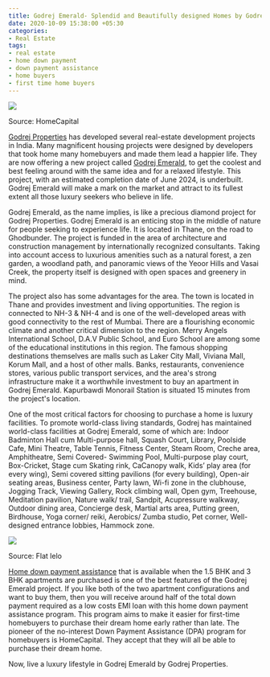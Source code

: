 ```yaml
---
title: Godrej Emerald- Splendid and Beautifully designed Homes by Godrej Properties
date: 2020-10-09 15:38:00 +05:30
categories:
- Real Estate
tags:
- real estate
- home down payment
- down payment assistance
- home buyers
- first time home buyers
---
```


**[![](https://lh6.googleusercontent.com/poIblohtWr9V70iHirjtKSxP2Uv7TL-FeTHFLvc8NIMPw6SA422vTYKaf4zBZq6fGjDIu3KfbhX6yGgxCnxSbcA5SeYhFAT9sw_F9EKBQhC1wQk11o_uSvtmMkWOTb0tFiBb_kXw)](https://homecapital.in/property/63/godrej-emerald-1.5-bhk)**

Source: HomeCapital

[Godrej Properties](https://homecapital.in/offering/developer/godrej-properties) has developed several real-estate development projects in India. Many magnificent housing projects were designed by developers that took home many homebuyers and made them lead a happier life. They are now offering a new project called [Godrej Emerald](https://homecapital.in/property/63/godrej-emerald-1.5-bhk), to get the coolest and best feeling around with the same idea and for a relaxed lifestyle. This project, with an estimated completion date of June 2024, is underbuilt. Godrej Emerald will make a mark on the market and attract to its fullest extent all those luxury seekers who believe in life.

Godrej Emerald, as the name implies, is like a precious diamond project for Godrej Properties. Godrej Emerald is an enticing stop in the middle of nature for people seeking to experience life. It is located in Thane, on the road to Ghodbunder. The project is funded in the area of architecture and construction management by internationally recognized consultants. Taking into account access to luxurious amenities such as a natural forest, a zen garden, a woodland path, and panoramic views of the Yeoor Hills and Vasai Creek, the property itself is designed with open spaces and greenery in mind.

The project also has some advantages for the area. The town is located in Thane and provides investment and living opportunities. The region is connected to NH-3 & NH-4 and is one of the well-developed areas with good connectivity to the rest of Mumbai. There are a flourishing economic climate and another critical dimension to the region. Merry Angels International School, D.A.V Public School, and Euro School are among some of the educational institutions in this region. The famous shopping destinations themselves are malls such as Laker City Mall, Viviana Mall, Korum Mall, and a host of other malls. Banks, restaurants, convenience stores, various public transport services, and the area's strong infrastructure make it a worthwhile investment to buy an apartment in Godrej Emerald. Kapurbawdi Monorail Station is situated 15 minutes from the project's location.

One of the most critical factors for choosing to purchase a home is luxury facilities. To promote world-class living standards, Godrej has maintained world-class facilities at Godrej Emerald, some of which are: Indoor Badminton Hall cum Multi-purpose hall, Squash Court, Library, Poolside Cafe, Mini Theatre, Table Tennis, Fitness Center, Steam Room, Creche area, Amphitheatre, Semi Covered- Swimming Pool, Multi-purpose play court, Box-Cricket, Stage cum Skating rink, CaCanopy walk, Kids’ play area (for every wing), Semi covered sitting pavilions (for every building), Open-air seating areas, Business center, Party lawn, Wi-fi zone in the clubhouse, Jogging Track, Viewing Gallery, Rock climbing wall, Open gym, Treehouse, Meditation pavilion, Nature walk/ trail, Sandpit, Acupressure walkway, Outdoor dining area, Concierge desk, Martial arts area, Putting green, Birdhouse, Yoga corner/ reiki, Aerobics/ Zumba studio, Pet corner, Well-designed entrance lobbies, Hammock zone.

**[![](https://lh4.googleusercontent.com/o1FIXFuqr6PtRsQ3Cfy-A5xvNgxZDiodHGLcp2NqWfvFRdEP9wujoVBRI-GQ7z_MZpUsaNrfgLgt_iIP9p13vTGrOD0FcYnxHtoxgBbCfD7hWKQ5ddokvrikmJTxZk37UO-qZwU0)](https://homecapital.in/offering/developer/godrej-properties)**

Source: Flat lelo

[Home down payment assistance](https://homecapital.in/) that is available when the 1.5 BHK and 3 BHK apartments are purchased is one of the best features of the Godrej Emerald project. If you like both of the two apartment configurations and want to buy them, then you will receive around half of the total down payment required as a low costs EMI loan with this home down payment assistance program. This program aims to make it easier for first-time homebuyers to purchase their dream home early rather than late. The pioneer of the no-interest Down Payment Assistance (DPA) program for homebuyers is HomeCapital. They accept that they will all be able to purchase their dream home.

Now, live a luxury lifestyle in Godrej Emerald by Godrej Properties.